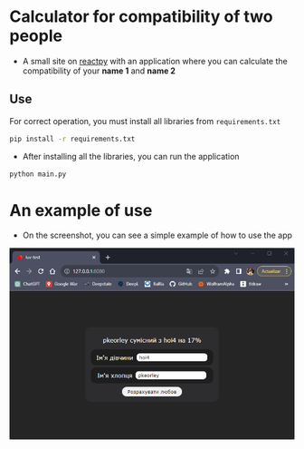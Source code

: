 # Calculator for compatibility of two people
- A small site on [reactpy](https://github.com/reactive-python/reactpy) with an application where you can calculate the compatibility of your **name 1** and **name 2**
## Use
For correct operation, you must install all libraries from `requirements.txt`
```bash
pip install -r requirements.txt
```
- After installing all the libraries, you can run the application
```bash
python main.py
```
# An example of use
- On the screenshot, you can see a simple example of how to use the app

![.png](static/result.png)
